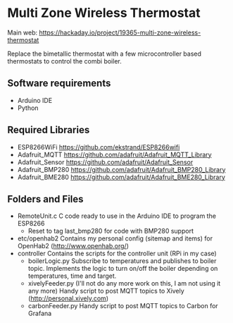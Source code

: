 # Multi Zone Wireless Thermostat

Main web: https://hackaday.io/project/19365-multi-zone-wireless-thermostat

Replace the bimetallic thermostat with a few microcontroller based thermostats to control the combi boiler.

## Software requirements

* Arduino IDE
* Python

## Required Libraries

* ESP8266WiFi https://github.com/ekstrand/ESP8266wifi
* Adafruit_MQTT https://github.com/adafruit/Adafruit_MQTT_Library
* Adafruit_Sensor https://github.com/adafruit/Adafruit_Sensor
* Adafruit_BMP280 https://github.com/adafruit/Adafruit_BMP280_Library
* Adafruit_BME280 https://github.com/adafruit/Adafruit_BME280_Library

## Folders and Files

* RemoteUnit.c C code ready to use in the Arduino IDE to program the ESP8266
  * Reset to tag last_bmp280 for code with BMP280 support
* etc/openhab2 Contains my personal config (sitemap and items) for OpenHab2 (http://www.openhab.org/)
* controller Contains the scripts for the controller unit (RPi in my case)
  * boilerLogic.py Subscribe to temperatures and publishes to boiler topic. Implements the logic to turn on/off the boiler depending on temperatures, time and target.
  * xivelyFeeder.py (I'll not do any more work on this, I am not using it any more) Handy script to post MQTT topics to Xively (http://personal.xively.com)
  * carbonFeeder.py Handy script to post MQTT topics to Carbon for Grafana
